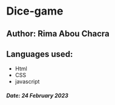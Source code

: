 # Dice-game
<h2>Author: Rima Abou Chacra</h1>
<h2>Languages used:</h2>
<ul>
	<li>Html</li>
	<li>CSS</li>
	<li>javascript</li>
</ul>
<h5>Date: 24 February 2023</h5>

